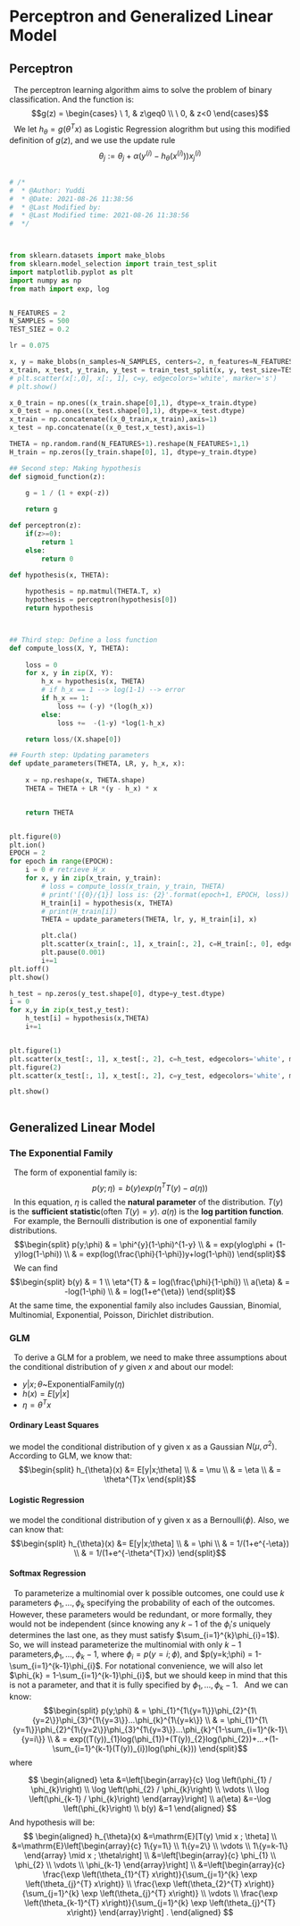 # Perceptron and Generalized Linear Model

## Perceptron
&nbsp;&nbsp;The perceptron learning algorithm aims to solve the problem of binary classification. And the function is:
$$g(z) = \begin{cases}
    \ 1, & z\geq0 \\
    \ 0, & z<0
\end{cases}$$
&nbsp;&nbsp;We let $h_{\theta} = g(\theta^{T}x)$ as Logistic Regression alogrithm but using this modified definition of $g(z)$, and we use the update rule
$$\theta_{j}:=\theta_{j} + \alpha(y^{(i)}-h_{\theta}(x^{(i)}))x_{j}^{(i)}$$

```python

# /*
#  * @Author: Yuddi 
#  * @Date: 2021-08-26 11:38:56 
#  * @Last Modified by:    
#  * @Last Modified time: 2021-08-26 11:38:56 
#  */



from sklearn.datasets import make_blobs
from sklearn.model_selection import train_test_split
import matplotlib.pyplot as plt
import numpy as np
from math import exp, log


N_FEATURES = 2
N_SAMPLES = 500
TEST_SIEZ = 0.2

lr = 0.075

x, y = make_blobs(n_samples=N_SAMPLES, centers=2, n_features=N_FEATURES, random_state=3)
x_train, x_test, y_train, y_test = train_test_split(x, y, test_size=TEST_SIEZ, random_state=0)
# plt.scatter(x[:,0], x[:, 1], c=y, edgecolors='white', marker='s')
# plt.show()

x_0_train = np.ones((x_train.shape[0],1), dtype=x_train.dtype)
x_0_test = np.ones((x_test.shape[0],1), dtype=x_test.dtype)
x_train = np.concatenate((x_0_train,x_train),axis=1)
x_test = np.concatenate((x_0_test,x_test),axis=1)

THETA = np.random.rand(N_FEATURES+1).reshape(N_FEATURES+1,1)
H_train = np.zeros([y_train.shape[0], 1], dtype=y_train.dtype)

## Second step: Making hypothesis
def sigmoid_function(z):
	
	g = 1 / (1 + exp(-z))

	return g

def perceptron(z):
    if(z>=0):
        return 1
    else:
        return 0

def hypothesis(x, THETA):
	
	hypothesis = np.matmul(THETA.T, x)
	hypothesis = perceptron(hypothesis[0])
	return hypothesis



## Third step: Define a loss function
def compute_loss(X, Y, THETA):
	
	loss = 0
	for x, y in zip(X, Y):
		h_x = hypothesis(x, THETA)
		# if h_x == 1 --> log(1-1) --> error
		if h_x == 1:
			loss += (-y) *(log(h_x))
		else:
			loss +=  -(1-y) *log(1-h_x)

	return loss/(X.shape[0])

## Fourth step: Updating parameters
def update_parameters(THETA, LR, y, h_x, x):
	
	x = np.reshape(x, THETA.shape)
	THETA = THETA + LR *(y - h_x) * x


	return THETA


plt.figure(0)
plt.ion()
EPOCH = 2
for epoch in range(EPOCH):
	i = 0 # retrieve H_x
	for x, y in zip(x_train, y_train):
		# loss = compute_loss(x_train, y_train, THETA)
		# print('[{0}/{1}] loss is: {2}'.format(epoch+1, EPOCH, loss))
		H_train[i] = hypothesis(x, THETA)
		# print(H_train[i])
		THETA = update_parameters(THETA, lr, y, H_train[i], x)

		plt.cla()
		plt.scatter(x_train[:, 1], x_train[:, 2], c=H_train[:, 0], edgecolors='white', marker='s')
		plt.pause(0.001)
		i+=1
plt.ioff()
plt.show()

h_test = np.zeros(y_test.shape[0], dtype=y_test.dtype)
i = 0
for x,y in zip(x_test,y_test):
    h_test[i] = hypothesis(x,THETA)
    i+=1


plt.figure(1)
plt.scatter(x_test[:, 1], x_test[:, 2], c=h_test, edgecolors='white', marker='s')
plt.figure(2)
plt.scatter(x_test[:, 1], x_test[:, 2], c=y_test, edgecolors='white', marker='s')

plt.show()



```


## Generalized Linear Model

### The Exponential Family
&nbsp;&nbsp;The form of exponential family is:
$$p(y;\eta) = b(y)exp(\eta^{T}T(y)-a(\eta))$$
&nbsp;&nbsp;In this equation, $\eta$ is called the **natural parameter** of the distribution. $T(y)$ is the **sufficient statistic**(often $T(y) = y$). $a(\eta)$ is the **log partition function**.
&nbsp;&nbsp;For example, the Bernoulli distribution is one of exponential family distributions.
$$\begin{split}
    p(y;\phi) & =  \phi^{y}(1-\phi)^{1-y} \\
    & = exp(ylog\phi + (1-y)log(1-\phi)) \\
    & = exp(log(\frac{\phi}{1-\phi})y+log(1-\phi))
\end{split}$$
&nbsp;&nbsp;We can find 
$$\begin{split}
    b(y) & = 1 \\
    \eta^{T} & = log(\frac{\phi}{1-\phi}) \\
    a(\eta) & = -log(1-\phi) \\
    & = log(1+e^{\eta})
\end{split}$$
At the same time, the exponential family also includes Gaussian, Binomial, Multinomial, Exponential, Poisson, Dirichlet distribution.

### GLM
&nbsp;&nbsp;To derive a GLM for a problem, we need to make three assumptions about the conditional distribution of $y$ given $x$ and about our model:
- $y|x;\theta$~ExponentialFamily($\eta$)
- $h(x)=E[y|x]$
- $\eta=\theta^{T}x$
  
#### Ordinary Least Squares
we model the conditional distribution of y given x as a Gaussian $N(\mu,\sigma^{2})$. According to GLM, we know that:
$$\begin{split}
    h_{\theta}(x) &= E[y|x;\theta] \\
    & = \mu \\
    & = \eta \\
    & = \theta^{T}x
\end{split}$$

#### Logistic Regression
we model the conditional distribution of y given x as a Bernoulli($\phi$). Also, we can know that:
$$\begin{split}
    h_{\theta}(x) &= E[y|x;\theta] \\
    & = \phi \\
    & = 1/(1+e^{-\eta}) \\
    & = 1/(1+e^{-\theta^{T}x}) 
\end{split}$$

#### Softmax Regression
&nbsp;&nbsp;To parameterize a multinomial over k possible outcomes, one could use $k$ parameters $\phi_{1},...,\phi_{k}$ specifying the probability of each of the outcomes. However, these parameters would be redundant, or more formally, they would not be independent (since knowing any $k-1$ of the $\phi_{i}'s$ uniquely determines the last one, as they must satisfy $\sum_{i=1}^{k}\phi_{i}=1$). So, we will instead parameterize the multinomial with only $k-1$ parameters,$\phi_{1},...,\phi_{k}-1$, where $\phi_{i} = p(y=i;\phi)$, and $p(y=k;\phi) = 1-\sum_{i=1}^{k-1}\phi_{i}$. For notational convenience, we will also let $\phi_{k} = 1-\sum_{i=1}^{k-1}\phi_{i}$, but we should keep in mind that this is not a parameter, and that it is fully specified by $\phi_{1},...,\phi_{k}-1$.
&nbsp;&nbsp;And we can know:
$$\begin{split}
    p(y;\phi) & = \phi_{1}^{1\{y=1\}}\phi_{2}^{1\{y=2\}}\phi_{3}^{1\{y=3\}}...\phi_{k}^{1\{y=k\}} \\
    & = \phi_{1}^{1\{y=1\}}\phi_{2}^{1\{y=2\}}\phi_{3}^{1\{y=3\}}...\phi_{k}^{1-\sum_{i=1}^{k-1}\{y=i\}} \\
    & = exp((T(y))_{1}log(\phi_{1})+(T(y))_{2}log(\phi_{2})+...+(1-\sum_{i=1}^{k-1}(T(y))_{i})log(\phi_{k}))
\end{split}$$
where


$$
\begin{aligned}
\eta &=\left[\begin{array}{c}
\log \left(\phi_{1} / \phi_{k}\right) \\
\log \left(\phi_{2} / \phi_{k}\right) \\
\vdots \\
\log \left(\phi_{k-1} / \phi_{k}\right)
\end{array}\right] \\
a(\eta) &=-\log \left(\phi_{k}\right) \\
b(y) &=1
\end{aligned}
$$
And hypothesis will be:
$$
\begin{aligned}
h_{\theta}(x) &=\mathrm{E}[T(y) \mid x ; \theta] \\
&=\mathrm{E}\left[\begin{array}{c}
1\{y=1\} \\
1\{y=2\} \\
\vdots \\
1\{y=k-1\}
\end{array} \mid x ; \theta\right] \\
&=\left[\begin{array}{c}
\phi_{1} \\
\phi_{2} \\
\vdots \\
\phi_{k-1}
\end{array}\right] \\
&=\left[\begin{array}{c}
\frac{\exp \left(\theta_{1}^{T} x\right)}{\sum_{j=1}^{k} \exp \left(\theta_{j}^{T} x\right)} \\
\frac{\exp \left(\theta_{2}^{T} x\right)}{\sum_{j=1}^{k} \exp \left(\theta_{j}^{T} x\right)} \\
\vdots \\
\frac{\exp \left(\theta_{k-1}^{T} x\right)}{\sum_{j=1}^{k} \exp \left(\theta_{j}^{T} x\right)}
\end{array}\right] .
\end{aligned}
$$